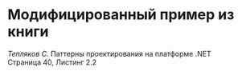 # Модифицированный пример из книги

*Тепляков С.* Паттерны проектирования на платформе .NET \
Страница 40, Листинг 2.2
